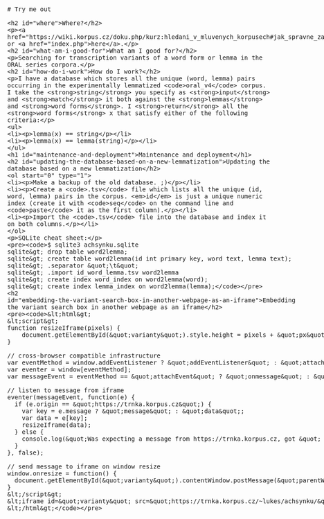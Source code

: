 <!DOCTYPE html>
<html>
<title>AchSynku README</title>

<xmp theme="simplex">
# Try me out

## Where?

[Here](https://wiki.korpus.cz/doku.php/kurz:hledani_v_mluvenych_korpusech#jak_spravne_zadat_hledane_slovo)
or [here](index.php).

## What am I good for?

Searching for transcription variants of a word form or lemma in the ORAL series
corpora.

## How do I work?

I have a database which stores all the unique (word, lemma) pairs occurring in
the experimentally lemmatized `oral_v4` corpus. I take the **string** you
specify as **input** and **match** it both against the **lemmas** and **word
forms**. I **return** all the **word forms** x that satisfy either of the
following criteria:

- lemma(x) == string

- lemma(x) == lemma(string)

# Maintenance and deployment

## Updating the database based on a new lemmatization

0. Make a backup of the old database. ;)

1. Create a `.tsv` file which lists all the unique (id, word, lemma) pairs in
the corpus. *id* is just a unique numeric index (create it with `seq` on the
command line and `paste` it as the first column).

2. Import the `.tsv` file into the database and index it on both columns.

SQLite cheat sheet:

```
$ sqlite3 achsynku.sqlite
sqlite> drop table word2lemma;
sqlite> create table word2lemma(id int primary key, word text, lemma text);
sqlite> .separator "\t"
sqlite> .import id_word_lemma.tsv word2lemma
sqlite> create index word_index on word2lemma(word);
sqlite> create index lemma_index on word2lemma(lemma);
```

## Embedding the variant search box in another webpage as an iframe

```
<html>
<script>
function resizeIframe(pixels) {
    document.getElementById("varianty").style.height = pixels + "px";
}

// cross-browser compatible infrastructure
var eventMethod = window.addEventListener ? "addEventListener" : "attachEvent";
var eventer = window[eventMethod];
var messageEvent = eventMethod == "attachEvent" ? "onmessage" : "message";

// listen to message from iframe
eventer(messageEvent, function(e) {
  if (e.origin == "https://trnka.korpus.cz") {
    var key = e.message ? "message" : "data";
    var data = e[key];
    resizeIframe(data);
  } else {
    console.log("Was expecting a message from https://trnka.korpus.cz, got " + e.origin + " instead.");
  }
}, false);

// send message to iframe on window resize
window.onresize = function() {
  document.getElementById("varianty").contentWindow.postMessage("parentWindowResized", "*");
}
</script>
<iframe id="varianty" src="https://trnka.korpus.cz/~lukes/achsynku/" frameborder="0" width="100%"></iframe>
</html>
```
</xmp>

<script src="https://trnka.korpus.cz/~lukes/strapdown/v/0.2/strapdown.js"></script>
</html>
